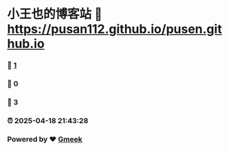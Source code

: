 # 小王也的博客站 :link: https://pusan112.github.io/pusen.github.io 
### :page_facing_up: [1](https://pusan112.github.io/pusen.github.io/tag.html) 
### :speech_balloon: 0 
### :hibiscus: 3 
### :alarm_clock: 2025-04-18 21:43:28 
### Powered by :heart: [Gmeek](https://github.com/Meekdai/Gmeek)

